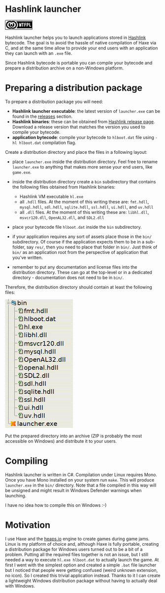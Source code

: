 Hashlink launcher
=================

[![img](img/wtfpl_license.png)](LICENSE)

Hashlink launcher helps you to launch applications stored in
[Hashlink](https://hashlink.haxe.org/) bytecode.  The goal is to avoid the
hassle of native compilation of Haxe via C, and at the same time allow to
provide your end users with an application they can launch with an `.exe` file.

Since Hashlink bytecode is portable you can compile your bytecode and prepare a
distribution archive on a non-Windows platform.


Preparing a distribution package
================================

To prepare a distribution package you will need:

  * **Hashlink launcher executable**: the latest version of `launcher.exe` can
    be found in the [releases](https://github.com/jstolarek/hashlink-launcher/releases)
    section.
  * **Hashlink binaries**: these can be obtained from [Hashlink release
    page](https://github.com/HaxeFoundation/hashlink/releases).  Download a
    release version that matches the version you used to compile your bytecode.
  * **application bytecode**: compile your bytecode to `hlboot.dat` file using
    `-hl hlboot.dat` compilation flag.

Create a distribution directory and place the files in a following layout:

  * place `launcher.exe` inside the distribution directory.  Feel free to rename
    `launcher.exe` to anything that makes more sense your end users, like
    `game.exe`.

  * inside the distribution directory create a `bin` subdirectory that contains
    the following files obtained from Hashlink binaries:
    - Hashlink VM executable `hl.exe`
    - all `.hdll` files.  At the moment of this writing these are: `fmt.hdll`,
      `mysql.hdll`, `sdl.hdll`, `sqlite.hdll`, `ssl.hdll`, `ui.hdll`, and
      `uv.hdll`
    - all `.dll` files.  At the moment of this writing these are: `libhl.dll`,
      `msvcr120.dll`, `OpenAL32.dll`, and `SDL2.dll`

  * place your bytecode file `hlboot.dat` inside the `bin` subdirectory.

  * if your application requires any sort of assets place those in the `bin/`
    subdirectory.  Of course if the application expects them to be in a
    sub-folder, say `res/`, then you need to place that folder in `bin/`.  Just
    think of `bin/` as an application root from the perspective of application
    that you've written.

  * remember to put any documentation and license files into the distribution
    directory.  These can go at the top-level or in a dedicated directory -
    documentation does not need to be in `bin/`.

Therefore, the distribution directory should contain at least the following
files:

![img](img/file_layout.png)

Put the prepared directory into an archive (ZIP is probably the most accessible
on Windows) and distribute it to your users.


Compiling
=========

Hashlink launcher is written in C#.  Compilation under Linux requires Mono.
Once you have Mono installed on your system run `make`.  This will produce
`launcher.exe` in the `bin/` directory.  Note that a file compiled in this way
will be unsigned and might result in Windows Defender warnings when launching.

I have no idea how to compile this on Windows :-)


Motivation
==========

I use Haxe and the [heaps.io](https://heaps.io/) engine to create games during
game jams.  Linux is my platform of choice and, although Haxe is fully portable,
creating a distribution package for Windows users turned out to be a bit of a
problem.  Putting all the required files together is not an issue, but I still
needed a way to execute `hl.exe hlboot.dat` to actually launch the game.  At
first I went with the simplest option and created a simple `.bat` file launcher
but I noticed that people were getting confused (weird unknown extension, no
icon).  So I created this trivial application instead.  Thanks to it I can
create a lightweight Windows distribution package without having to actually
deal with Windows.
